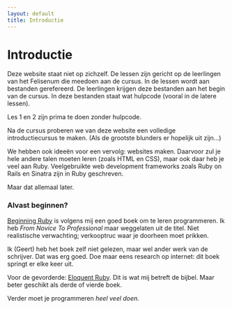 ```yaml
---
layout: default
title: Introductie
---
```


# Introductie

Deze website staat niet op zichzelf. De lessen zijn gericht op de leerlingen van het Felisenum die meedoen aan de cursus. In de lessen wordt aan bestanden gerefereerd. De leerlingen krijgen deze bestanden aan het begin van de cursus. In deze bestanden staat wat hulpcode (vooral in de latere lessen). 

Les 1 en 2 zijn prima te doen zonder hulpcode.

Na de cursus proberen we van deze website een volledige introductiecursus te maken. (Als de grootste blunders er hopelijk uit zijn...)

We hebben ook ideeën voor een vervolg: websites maken. Daarvoor zul je hele andere talen moeten leren (zoals HTML en CSS), maar ook daar heb je veel aan Ruby. Veelgebruikte web development frameworks zoals Ruby on Rails en Sinatra zijn in Ruby geschreven.

Maar dat allemaal later.

### Alvast beginnen?

[Beginning Ruby](http://www.amazon.com/gp/product/1430223634/) is volgens mij een goed boek om te leren programmeren. Ik heb _From Novice To Professional_ maar weggelaten uit de titel. Niet realistische verwachting; verkooptruc waar je doorheen moet prikken.

Ik (Geert) heb het boek zelf niet gelezen, maar wel ander werk van de schrijver. Dat was erg goed. Doe maar eens research op internet: dit boek springt er elke keer uit.

Voor de gevorderde: [Eloquent Ruby](http://www.amazon.com/Eloquent-Ruby-Addison-Wesley-Professional-Series/dp/0321584104). Dit is wat mij betreft de bijbel. Maar beter geschikt als derde of vierde boek.

Verder moet je programmeren *heel veel doen.* 